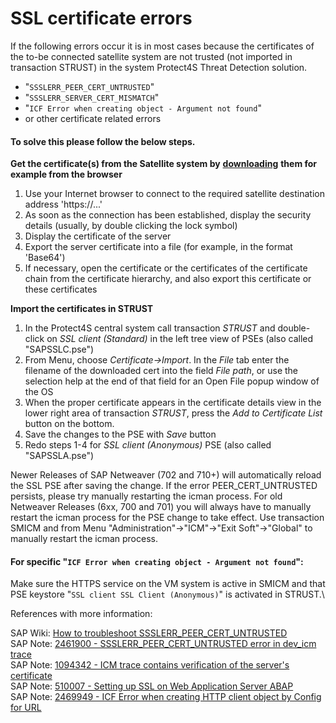 # SSL certificate errors

If the following errors occur it is in most cases because the certificates of the to-be connected satellite system are not trusted (not imported in transaction STRUST) in the system Protect4S Threat Detection solution.

* "`SSSLERR_PEER_CERT_UNTRUSTED`"
* "`SSSLERR_SERVER_CERT_MISMATCH`"
* "`ICF Error when creating object - Argument not found`"&#x20;
* or other certificate related errors

#### To solve this please follow the below steps. 

**Get the certificate(s) from the Satellite system by** [**downloading**](https://support.shift4.com/hc/en-us/articles/360038747254-Export-an-Existing-Certificate-from-a-Web-Browser) **them for example from the browser**

1. Use your Internet browser to connect to the required satellite destination address 'https://...'
2. As soon as the connection has been established, display the security details (usually, by double clicking the lock symbol)
3. Display the certificate of the server
4. Export the server certificate into a file (for example, in the format 'Base64')
5. If necessary, open the certificate or the certificates of the certificate chain from the certificate hierarchy, and also export this certificate or these certificates

**Import the certificates in STRUST**

1. In the Protect4S central system call transaction _STRUST_ and double-click on _SSL client (Standard)_ in the left tree view of PSEs (also called "SAPSSLC.pse")
2. From Menu, choose _Certificate->Import_. In the _File_ tab enter the filename of the downloaded cert into the field _File path_, or use the selection help at the end of that field for an Open File popup window of the OS
3. When the proper certificate appears in the certificate details view in the lower right area of transaction _STRUST_, press the _Add to Certificate List_ button on the bottom.
4. Save the changes to the PSE with _Save_ button
5. Redo steps 1-4 for _SSL client (Anonymous)_ PSE (also called "SAPSSLA.pse")

Newer Releases of SAP Netweaver (702 and 710+) will automatically reload the SSL PSE after saving the change. If the error PEER\_CERT\_UNTRUSTED persists, please try manually restarting the icman process. For old Netweaver Releases (6xx, 700 and 701) you will always have to manually restart the icman process for the PSE change to take effect. Use transaction SMICM and from Menu "Administration"->"ICM"->"Exit Soft"->"Global" to manually restart the icman process.

#### **For specific "`ICF Error when creating object - Argument not found`":**

Make sure the HTTPS service on the VM system is active in SMICM and that PSE keystore "`SSL client SSL Client (Anonymous)`" is activated in STRUST.\


References with more information:

SAP Wiki: [How to troubleshoot SSSLERR\_PEER\_CERT\_UNTRUSTED](https://wiki.scn.sap.com/wiki/display/Security/Troubleshooting+Guide+-+How+to+troubleshoot+the+SSSLERR\_PEER\_CERT\_UNTRUSTED+\(peer+certificate+\(chain\)+is+not+trusted\)+issue)\
SAP Note: [2461900 - SSSLERR\_PEER\_CERT\_UNTRUSTED error in dev\_icm trace](https://launchpad.support.sap.com/#/notes/1094342)\
SAP Note: [1094342 - ICM trace contains verification of the server's certificate](https://launchpad.support.sap.com/#/notes/2461900)\
SAP Note: [510007 - Setting up SSL on Web Application Server ABAP\
](https://launchpad.support.sap.com/#/notes/510007)SAP Note: [2469949 - ICF Error when creating HTTP client object by Config for URL](https://launchpad.support.sap.com/#/notes/2469949)
